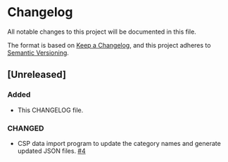 # Changelog

All notable changes to this project will be documented in this file.

The format is based on [Keep a Changelog](https://keepachangelog.com/en/1.0.0/),
and this project adheres to [Semantic Versioning](https://semver.org/spec/v2.0.0.html).

## [Unreleased]

### Added

- This CHANGELOG file.

### CHANGED

- CSP data import program to update the category names and generate updated JSON files. [#4](https://github.com/policy-design-lab/data-import/issues/4)
